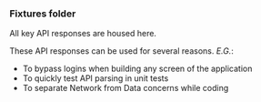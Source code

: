 ### Fixtures folder

All key API responses are housed here.

These API responses can be used for several reasons. _E.G._:

- To bypass logins when building any screen of the application
- To quickly test API parsing in unit tests
- To separate Network from Data concerns while coding
